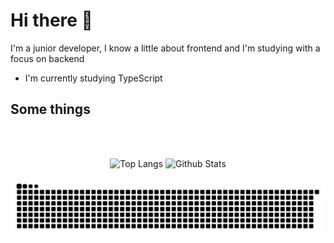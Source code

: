# Hi there 👋
I'm a junior developer, I know a little about frontend and I'm studying with a focus on backend
- I'm currently studying TypeScript

## Some things
<br>
<br>
<div align="center">
  
  ![Top Langs](https://github-readme-stats.vercel.app/api/top-langs/?username=OtavioMaci3l&theme=dark&layout=compact&card_width=290&&langs_count=4)
  ![Github Stats](https://github-readme-stats.vercel.app/api?username=OtavioMaci3l&show_icons=true&theme=dark&hide=issues&hide_title=true)
</div>

<div align="center">
  <picture>
    <source media="(prefers-color-scheme: dark)" srcset="https://raw.githubusercontent.com/OtavioMaci3l/OtavioMaci3l/output/github-contribution-grid-snake-dark.svg">
    <source media="(prefers-color-scheme: light)" srcset="https://raw.githubusercontent.com/OtavioMaci3l/OtavioMaci3l/output/github-contribution-grid-snake.svg">
    <img alt="github contribution grid snake animation" src="https://raw.githubusercontent.com/OtavioMaci3l/OtavioMaci3l/output/github-contribution-grid-snake.svg">
  </picture>
</div>
